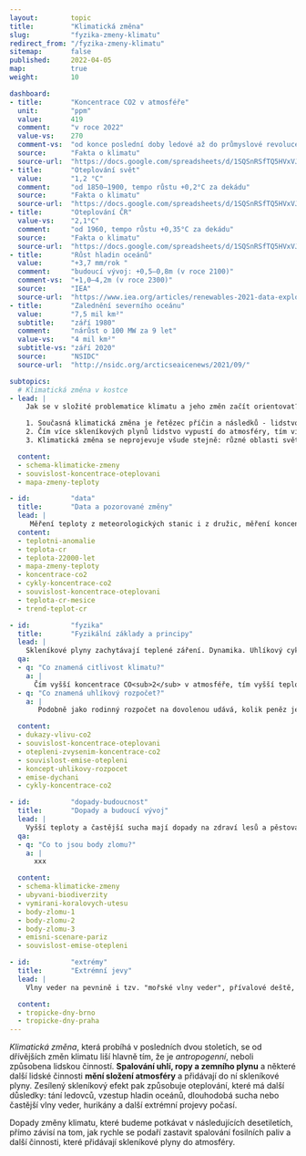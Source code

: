 ```yaml
---
layout:        topic
title:         "Klimatická změna"
slug:          "fyzika-zmeny-klimatu"
redirect_from: "/fyzika-zmeny-klimatu"
sitemap:       false
published:     2022-04-05
map:           true
weight:        10

dashboard:
- title:       "Koncentrace CO2 v atmosféře"
  unit:        "ppm"
  value:       419
  comment:     "v roce 2022"
  value-vs:    270
  comment-vs:  "od konce poslední doby ledové až do průmyslové revoluce"
  source:      "Fakta o klimatu"
  source-url:  "https://docs.google.com/spreadsheets/d/1SQSnRSfTQ5HVxVJvwj4igfl22hyblYVjDo_INceKy4I/edit#gid=979818322"
- title:       "Oteplování svět"
  value:       "1,2 °C"
  comment:     "od 1850–1900, tempo růstu +0,2°C za dekádu"
  source:      "Fakta o klimatu"
  source-url:  "https://docs.google.com/spreadsheets/d/1SQSnRSfTQ5HVxVJvwj4igfl22hyblYVjDo_INceKy4I/edit#gid=979818322"
- title:       "Oteplování ČR"
  value-vs:    "2,1°C"
  comment:     "od 1960, tempo růstu +0,35°C za dekádu"
  source:      "Fakta o klimatu"
  source-url:  "https://docs.google.com/spreadsheets/d/1SQSnRSfTQ5HVxVJvwj4igfl22hyblYVjDo_INceKy4I/edit#gid=979818322"
- title:       "Růst hladin oceánů"
  value:       "+3,7 mm/rok "
  comment:     "budoucí vývoj: +0,5–0,8m (v roce 2100)"
  comment-vs:  "+1,0–4,2m (v roce 2300)"
  source:      "IEA"
  source-url:  "https://www.iea.org/articles/renewables-2021-data-explorer?mode=market&region=World&publication=2021&product=PV"
- title:       "Zalednění severního oceánu"
  value:       "7,5 mil km²"
  subtitle:    "září 1980"
  comment:     "nárůst o 100 MW za 9 let"
  value-vs:    "4 mil km²"
  subtitle-vs: "září 2020"
  source:      "NSIDC"
  source-url:  "http://nsidc.org/arcticseaicenews/2021/09/"

subtopics:
  # Klimatická změna v kostce
- lead: |
    Jak se v složité problematice klimatu a jeho změn začít orientovat? Pro zjednodušení nabízíme tři zásadní vhledy:

    1. Současná klimatická změna je řetězec příčin a následků - lidstvo mění složení atmosféry, což zesiluje skleníkový efekt, který pak způsobuje oteplování, tání ledovců, zvyšování hlavin oceánů a další jevy.
    2. Čím více skleníkových plynů lidstvo vypustí do atmosféry, tím víc se planeta oteplí.
    3. Klimatická změna se neprojevuje všude stejně: různé oblasti světa se oteplují různě rychle.

  content:
  - schema-klimaticke-zmeny
  - souvislost-koncentrace-oteplovani
  - mapa-zmeny-teploty

- id:          "data"
  title:       "Data a pozorované změny"
  lead: |
     Měření teploty z meteorologických stanic i z družic, měření koncentrací skleníkových plynů ze současné atmosféry i z ledovcových vrtů, data o každoročních změnách v množství sněhu a ledu i data o vzestupu hladin oceánů - všechny tyto údaje umožňují představit si rychlost a rozhsah probíhající klimatické změny a porovnat ji se změnami, kterými planeta procházela v minulosti.
  content:
  - teplotni-anomalie
  - teplota-cr
  - teplota-22000-let
  - mapa-zmeny-teploty
  - koncentrace-co2
  - cykly-koncentrace-co2
  - souvislost-koncentrace-oteplovani
  - teplota-cr-mesice
  - trend-teplot-cr

- id:          "fyzika"
  title:       "Fyzikální základy a principy"
  lead: |
    Skleníkové plyny zachytávají teplené záření. Dynamika. Uhlíkový cyklus
  qa:
  - q: "Co znamená citlivost klimatu?"
    a: |
      Čím vyšší koncentrace CO<sub>2</sub> v atmosféře, tím vyšší teplota planety. Zvýšení koncentrace o 10 ppm (parts per million) způsobí oteplení planety asi o 0,1 °C. Tento přibližný vztah je užitečný k mnoha úvahám a odhadům budoucího vývoje...
  - q: "Co znamená uhlíkový rozpočet?"
    a: |
       Podobně jako rodinný rozpočet na dovolenou udává, kolik peněz je celkově možné utratit v průběhu dovolené, globální uhlíkový rozpočet říká, jaké množství CO<sub>2</sub> může ještě lidstvo vypustit, aby nebyla překročena určitá hodnota globálního oteplení...

  content:
  - dukazy-vlivu-co2
  - souvislost-koncentrace-oteplovani
  - otepleni-zvysenim-koncentrace-co2
  - souvislost-emise-otepleni
  - koncept-uhlikovy-rozpocet
  - emise-dychani
  - cykly-koncentrace-co2

- id:          "dopady-budoucnost"
  title:       "Dopady a budoucí vývoj"
  lead: |
    Vyšší teploty a častější sucha mají dopady na zdraví lesů a pěstování potravin, vzestup hladin oceánů ohrožuje města na pobřeží a kvůli taní horských ledovců chybí voda v povodích, které jsou jimi napájeny. To jsou příklady dopadů klimatické změny. **Velikost dopadů**, které budeme potkávat v následujících desetiletích, přímo **závisí na tom, kolik skleníkových plynů do atmosféry vypustíme**. Pro jednotlivé emisní scénáře pak vědci modelují budoucí vývoj klimatické změny a její očekávané dopady.
  qa:
  - q: "Co to jsou body zlomu?"
    a: |
      xxx

  content:
  - schema-klimaticke-zmeny
  - ubyvani-biodiverzity
  - vymirani-koralovych-utesu
  - body-zlomu-1
  - body-zlomu-2
  - body-zlomu-3
  - emisni-scenare-pariz
  - souvislost-emise-otepleni

- id:          "extrémy"
  title:       "Extrémní jevy"
  lead: |
    Vlny veder na pevnině i tzv. "mořské vlny veder", přívalové deště, dlouhé periody sucha, hurikány (odborně "tropické cyklóny") nebo počasí s rizikem lesních požárů (sucho + vítr) patří mezi extrémní projevy počasí, které se s postupující klimatickou změnou vyskytují častěji než dříve a přicházejí s větší intenzitou.

  content:
  - tropicke-dny-brno
  - tropicke-dny-praha
---
```


_Klimatická změna_, která probíhá v posledních dvou stoletích, se od dřívějších změn klimatu liší hlavně tím, že je *antropogenní*, neboli způsobena lidskou činností. **Spalování uhlí, ropy a zemního plynu** a některé další lidské činnosti **mění složení atmosféry** a přidávají do ní skleníkové plyny. Zesílený skleníkový efekt pak způsobuje oteplování, které má další důsledky: tání ledovců, vzestup hladin oceánů, dlouhodobá sucha nebo častější vlny veder, hurikány a další extrémní projevy počasí.

Dopady změny klimatu, které budeme potkávat v následujících desetiletích, přímo závisí na tom, jak rychle se podaří zastavit spalování fosilních paliv a další činnosti, které přidávají skleníkové plyny do atmosféry.
